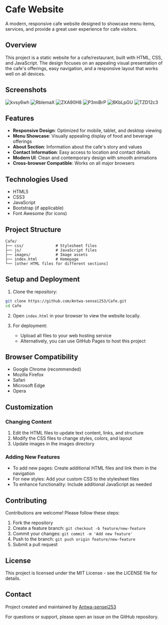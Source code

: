 
# Cafe Website

A modern, responsive cafe website designed to showcase menu items, services, and provide a great user experience for cafe visitors.

## Overview

This project is a static website for a cafe/restaurant, built with HTML, CSS, and JavaScript. The design focuses on an appealing visual presentation of the cafe's offerings, easy navigation, and a responsive layout that works well on all devices.

## Screenshots

![kvsy6wh](https://github.com/Antwa-sensei253/Cafe/assets/101470839/fb4ac0df-09fb-4512-8c68-39120023dbf9)
![RbIemaX](https://github.com/Antwa-sensei253/Cafe/assets/101470839/3f5c037f-4340-42a6-960b-aeca81d9fa2c)
![ZXA90H8](https://github.com/Antwa-sensei253/Cafe/assets/101470839/81416ad3-0a5e-4655-99eb-b125af3012f2)
![P3miBrP](https://github.com/Antwa-sensei253/Cafe/assets/101470839/67e1c291-3791-411c-b549-02919e108205)
![8KbLpGU](https://github.com/Antwa-sensei253/Cafe/assets/101470839/a3f2844e-15cd-456b-a5d0-6612b8663038)
![TZD12c3](https://github.com/Antwa-sensei253/Cafe/assets/101470839/f39aca9d-3754-4464-a066-0997e38f9a0e)

## Features

- **Responsive Design**: Optimized for mobile, tablet, and desktop viewing
- **Menu Showcase**: Visually appealing display of food and beverage offerings
- **About Section**: Information about the cafe's story and values
- **Contact Information**: Easy access to location and contact details
- **Modern UI**: Clean and contemporary design with smooth animations
- **Cross-browser Compatible**: Works on all major browsers

## Technologies Used

- HTML5
- CSS3
- JavaScript
- Bootstrap (if applicable)
- Font Awesome (for icons)

## Project Structure

```
Cafe/
├── css/              # Stylesheet files
├── js/               # JavaScript files
├── images/           # Image assets
├── index.html        # Homepage
└── [other HTML files for different sections]
```

## Setup and Deployment

1. Clone the repository:
```bash
git clone https://github.com/Antwa-sensei253/Cafe.git
cd Cafe
```

2. Open `index.html` in your browser to view the website locally.

3. For deployment:
   - Upload all files to your web hosting service
   - Alternatively, you can use GitHub Pages to host this project

## Browser Compatibility

- Google Chrome (recommended)
- Mozilla Firefox
- Safari
- Microsoft Edge
- Opera

## Customization

### Changing Content

1. Edit the HTML files to update text content, links, and structure
2. Modify the CSS files to change styles, colors, and layout
3. Update images in the images directory

### Adding New Features

- To add new pages: Create additional HTML files and link them in the navigation
- For new styles: Add your custom CSS to the stylesheet files
- To enhance functionality: Include additional JavaScript as needed

## Contributing

Contributions are welcome! Please follow these steps:

1. Fork the repository
2. Create a feature branch: `git checkout -b feature/new-feature`
3. Commit your changes: `git commit -m 'Add new feature'`
4. Push to the branch: `git push origin feature/new-feature`
5. Submit a pull request

## License

This project is licensed under the MIT License - see the LICENSE file for details.

## Contact

Project created and maintained by [Antwa-sensei253](https://github.com/Antwa-sensei253)

For questions or support, please open an issue on the GitHub repository.
